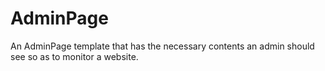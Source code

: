 # AdminPage
An AdminPage template that has the necessary contents an admin should see so as to monitor a website.
